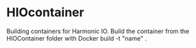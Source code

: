 # HIOcontainer

Building containers for Harmonic IO. Build the container from the HIOContainer folder with Docker build -t "name" .
